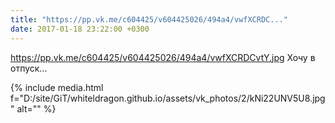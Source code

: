 ```yaml
---
title: "https://pp.vk.me/c604425/v604425026/494a4/vwfXCRDC..."
date: 2017-01-18 23:22:00 +0300
---
```


https://pp.vk.me/c604425/v604425026/494a4/vwfXCRDCvtY.jpg Хочу в отпуск...

{% include media.html f="D:/site/GiT/whiteldragon.github.io/assets/vk_photos/2/kNi22UNV5U8.jpg" alt="" %}

